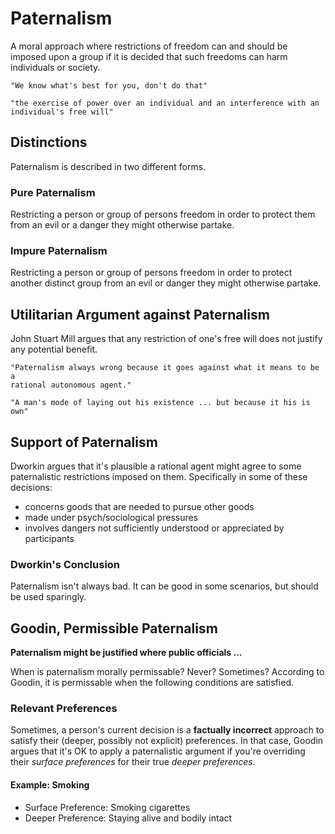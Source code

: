 # Paternalism

A moral approach where restrictions of freedom can and should be imposed upon
a group if it is decided that such freedoms can harm individuals or society.

    "We know what's best for you, don't do that"

    "the exercise of power over an individual and an interference with an
    individual's free will"

## Distinctions

Paternalism is described in two different forms.

### Pure Paternalism

Restricting a person or group of persons freedom in order to protect them 
from an evil or a danger they might otherwise partake.

### Impure Paternalism

Restricting a person or group of persons freedom in order to protect another
distinct group from an evil or danger they might otherwise partake.

## Utilitarian Argument against Paternalism

John Stuart Mill argues that any restriction of one's free will does not
justify any potential benefit.  

    "Paternalism always wrong because it goes against what it means to be a 
    rational autonomous agent."

    "A man's mode of laying out his existence ... but because it his is own"


## Support of Paternalism

Dworkin argues that it's plausible a rational agent might agree to some
paternalistic restrictions imposed on them.  Specifically in some of these 
decisions:  
* concerns goods that are needed to pursue other goods
* made under psych/sociological pressures
* involves dangers not sufficiently understood or appreciated by participants

### Dworkin's Conclusion

Paternalism isn't always bad.  It can be good in some scenarios, but should
be used sparingly.

## Goodin, Permissible Paternalism

**Paternalism might be justified where public officials ...**

When is paternalism morally permissable? Never? Sometimes? According to Goodin,
it is permissable when the following conditions are satisfied.

### Relevant Preferences

Sometimes, a person's current decision is a **factually incorrect** approach to
satisfy their (deeper, possibly not explicit) preferences.  In that case,
Goodin argues that it's OK to apply a paternalistic argument if you're 
overriding their *surface preferences* for their true *deeper preferences*.

#### Example: Smoking

* Surface Preference: Smoking cigarettes
* Deeper Preference: Staying alive and bodily intact
